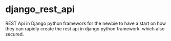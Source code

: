 # django_rest_api
REST  Api in Django python framework for  the newbie to have a start on how they can rapidly create the rest api in django python framework. which also secured.
